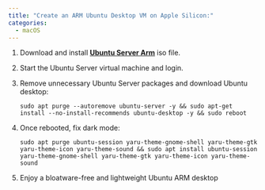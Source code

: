 ```yaml
---
title: "Create an ARM Ubuntu Desktop VM on Apple Silicon:"
categories:
  - macOS
---
```


1. Download and install [**Ubuntu Server Arm**](https://ubuntu.com/download/server/arm) iso file.

2. Start the Ubuntu Server virtual machine and login.

3. Remove unnecessary Ubuntu Server packages and download Ubuntu desktop:
   ```console
   sudo apt purge --autoremove ubuntu-server -y && sudo apt-get install --no-install-recommends ubuntu-desktop -y && sudo reboot
   ```

4. Once rebooted, fix dark mode:
   ```console
   sudo apt purge ubuntu-session yaru-theme-gnome-shell yaru-theme-gtk yaru-theme-icon yaru-theme-sound && sudo apt install ubuntu-session yaru-theme-gnome-shell yaru-theme-gtk yaru-theme-icon yaru-theme-sound
   ```

5. Enjoy a bloatware-free and lightweight Ubuntu ARM desktop